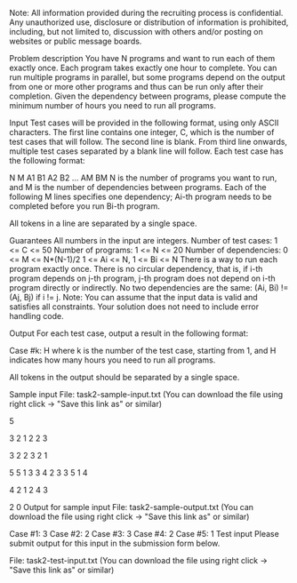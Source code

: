 Note: All information provided during the recruiting process is confidential. Any unauthorized use, disclosure or distribution of information is prohibited, including, but not limited to, discussion with others and/or posting on websites or public message boards.

Problem description
You have N programs and want to run each of them exactly once. Each program takes exactly one hour to complete. You can run multiple programs in parallel, but some programs depend on the output from one or more other programs and thus can be run only after their completion. Given the dependency between programs, please compute the minimum number of hours you need to run all programs.

Input
Test cases will be provided in the following format, using only ASCII characters. The first line contains one integer, C, which is the number of test cases that will follow. The second line is blank. From third line onwards, multiple test cases separated by a blank line will follow. Each test case has the following format:

N M
A1 B1
A2 B2
…
AM BM
N is the number of programs you want to run, and M is the number of dependencies between programs. Each of the following M lines specifies one dependency; Ai-th program needs to be completed before you run Bi-th program.

All tokens in a line are separated by a single space.

Guarantees
All numbers in the input are integers.
Number of test cases: 1 <= C <= 50
Number of programs: 1 <= N <= 20
Number of dependencies: 0 <= M <= N*(N-1)/2
1 <= Ai <= N, 1 <= Bi <= N
There is a way to run each program exactly once.
There is no circular dependency, that is, if i-th program depends on j-th program, j-th program does not depend on i-th program directly or indirectly.
No two dependencies are the same: (Ai, Bi) != (Aj, Bj) if i != j.
Note: You can assume that the input data is valid and satisfies all constraints. Your solution does not need to include error handling code.

Output
For each test case, output a result in the following format:

Case #k: H
where k is the number of the test case, starting from 1, and H indicates how many hours you need to run all programs.

All tokens in the output should be separated by a single space.

Sample input
File: task2-sample-input.txt (You can download the file using right click -> "Save this link as" or similar)

5

3 2
1 2
2 3

3 2
2 3
2 1

5 5
1 3
3 4
2 3
3 5
1 4

4 2
1 2
4 3

2 0
Output for sample input
File: task2-sample-output.txt (You can download the file using right click -> "Save this link as" or similar)

Case #1: 3
Case #2: 2
Case #3: 3
Case #4: 2
Case #5: 1
Test input
Please submit output for this input in the submission form below.

File: task2-test-input.txt (You can download the file using right click -> "Save this link as" or similar)
